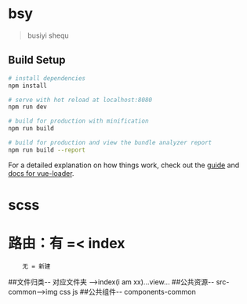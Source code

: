 # bsy

> busiyi shequ

## Build Setup

``` bash
# install dependencies
npm install

# serve with hot reload at localhost:8080
npm run dev

# build for production with minification
npm run build

# build for production and view the bundle analyzer report
npm run build --report
```

For a detailed explanation on how things work, check out the [guide](http://vuejs-templates.github.io/webpack/) and [docs for vue-loader](http://vuejs.github.io/vue-loader).


# scss 
# 路由：有 =< index
		无 = 新建
##文件归类--  对应文件夹 -->index(i am xx)...view...
##公共资源--  src- common-->img css js
##公共组件--  components-common
	